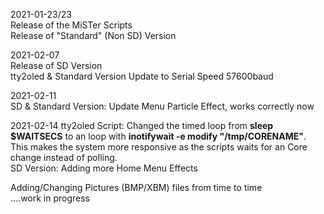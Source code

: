 2021-01-23/23  
Release of the MiSTer Scripts  
Release of "Standard" (Non SD) Version  
  
2021-02-07  
Release of SD Version  
tty2oled & Standard Version Update to Serial Speed 57600baud  

2021-02-11  
SD & Standard Version: Update Menu Particle Effect, works correctly now  
  
2021-02-14
tty2oled Script: Changed the timed loop from **sleep $WAITSECS** to an loop with **inotifywait -e modify "/tmp/CORENAME"**.  
This makes the system more responsive as the scripts waits for an Core change instead of polling.  
SD Version: Adding more Home Menu Effects
  
Adding/Changing Pictures (BMP/XBM) files from time to time  
....work in progress  

